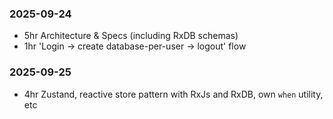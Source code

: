 ### 2025-09-24

- 5hr Architecture & Specs (including RxDB schemas)
- 1hr 'Login -> create database-per-user -> logout' flow

### 2025-09-25

- 4hr Zustand, reactive store pattern with RxJs and RxDB, own `when` utility, etc
